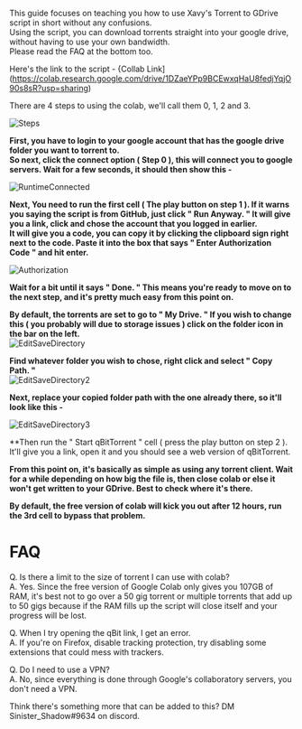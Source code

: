 This guide focuses on teaching you how to use Xavy's Torrent to GDrive script in short without any confusions.  
Using the script, you can download torrents straight into your google drive, without having to use your own bandwidth.  
Please read the FAQ at the bottom too.

Here's the link to the script - {Collab Link](https://colab.research.google.com/drive/1DZaeYPp9BCEwxqHaU8fedjYqjO90s8sR?usp=sharing)

There are 4 steps to using the colab, we'll call them 0, 1, 2 and 3.

![Steps](https://cdn.discordapp.com/attachments/835064599026991128/866632029549232138/unknown.png "Steps")

**First, you have to login to your google account that has the google drive folder you want to torrent to.**  
**So next, click the connect option ( Step 0 ), this will connect you to google servers. Wait for a few seconds, it should then show this -**

![RuntimeConnected](https://cdn.discordapp.com/attachments/835064599026991128/866374743326195732/unknown.png "RuntimeConnected")

**Next, You need to run the first cell ( The play button on step 1 ). If it warns you saying the script is from GitHub, just click " Run Anyway. " It will give you a link, click and chose the account that you logged in earlier.  
It will give you a code, you can copy it by clicking the clipboard sign right next to the code. Paste it into the box that says " Enter Authorization Code " and hit enter.**

![Authorization](https://cdn.discordapp.com/attachments/835064599026991128/866740009418620958/unknown.png "Authorization")

**Wait for a bit until it says " Done. " This means you're ready to move on to the next step, and it's pretty much easy from this point on.**

**By default, the torrents are set to go to " My Drive. " If you wish to change this ( you probably will due to storage issues ) click on the folder icon in the bar on the left.**  
![EditSaveDirectory](https://cdn.discordapp.com/attachments/835064599026991128/866743069365895188/unknown.png "EditSaveDirectory")

**Find whatever folder you wish to chose, right click and select " Copy Path. "**  
![EditSaveDirectory2](https://cdn.discordapp.com/attachments/835064599026991128/866747984259842048/unknown.png "EditSaveDirectory2")

**Next, replace your copied folder path with the one already there, so it'll look like this -**

![EditSaveDirectory3](https://cdn.discordapp.com/attachments/835064599026991128/866939660004360192/unknown.png "EditSaveDirectory3")

**Then run the " Start qBitTorrent " cell ( press the play button on step 2 ). It'll give you a link, open it and you should see a web version of qBitTorrent.

**From this point on, it's basically as simple as using any torrent client. Wait for a while depending on how big the file is, then close colab or else it won't get written to your GDrive. Best to check where it's there.**

**By default, the free version of colab will kick you out after 12 hours, run the 3rd cell to bypass that problem.**

# FAQ

Q. Is there a limit to the size of torrent I can use with colab?  
A. Yes. Since the free version of Google Colab only gives you 107GB of RAM, it's best not to go over a 50 gig torrent or multiple torrents that add up to 50 gigs because if the RAM fills up the script will close itself and your progress will be lost.

Q. When I try opening the qBit link, I get an error.  
A. If you're on Firefox, disable tracking protection, try disabling some extensions that could mess with trackers.

Q. Do I need to use a VPN?  
A. No, since everything is done through Google's collaboratory servers, you don't need a VPN.

Think there's something more that can be added to this? DM Sinister_Shadow#9634 on discord.
